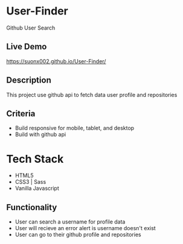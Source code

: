 # User-Finder

Github User Search

## Live Demo

https://suonx002.github.io/User-Finder/

## Description

This project use github api to fetch data user profile and repositories

## Criteria

- Build responsive for mobile, tablet, and desktop
- Build with github api

# Tech Stack

- HTML5
- CSS3 | Sass
- Vanilla Javascript

## Functionality

- User can search a username for profile data
- User will recieve an error alert is username doesn't exist
- User can go to their github profile and repositories
